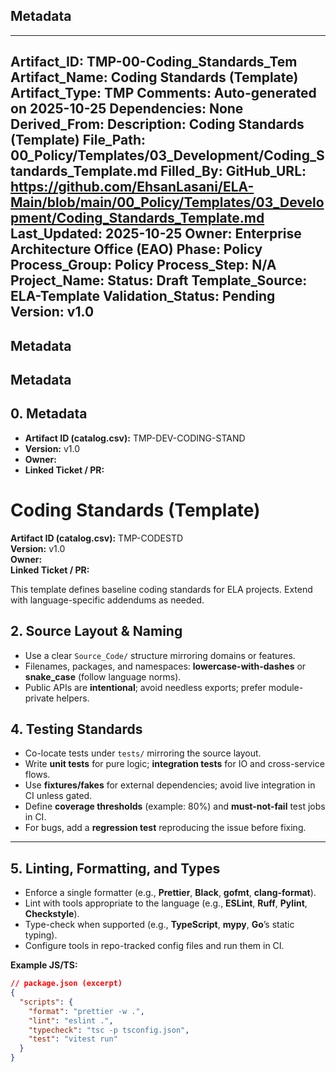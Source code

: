 ## Metadata
---
Artifact_ID: TMP-00-Coding_Standards_Tem
Artifact_Name: Coding Standards (Template)
Artifact_Type: TMP
Comments: Auto-generated on 2025-10-25
Dependencies: None
Derived_From: 
Description: Coding Standards (Template)
File_Path: 00_Policy/Templates/03_Development/Coding_Standards_Template.md
Filled_By: 
GitHub_URL: https://github.com/EhsanLasani/ELA-Main/blob/main/00_Policy/Templates/03_Development/Coding_Standards_Template.md
Last_Updated: 2025-10-25
Owner: Enterprise Architecture Office (EAO)
Phase: Policy
Process_Group: Policy
Process_Step: N/A
Project_Name: 
Status: Draft
Template_Source: ELA-Template
Validation_Status: Pending
Version: v1.0
---
## Metadata
## Metadata
## 0. Metadata
- **Artifact ID (catalog.csv):** TMP-DEV-CODING-STAND
- **Version:** v1.0
- **Owner:** 
- **Linked Ticket / PR:** 

<!-- 03_Development/Templates/Coding_Standards_Template.md -->
# Coding Standards (Template)

**Artifact ID (catalog.csv):** TMP-CODESTD  
**Version:** v1.0  
**Owner:**  
**Linked Ticket / PR:**  

This template defines baseline coding standards for ELA projects. Extend with language-specific addendums as needed.

## 2. Source Layout & Naming
- Use a clear `Source_Code/` structure mirroring domains or features.
- Filenames, packages, and namespaces: **lowercase-with-dashes** or **snake_case** (follow language norms).
- Public APIs are **intentional**; avoid needless exports; prefer module-private helpers.

## 4. Testing Standards
- Co-locate tests under `tests/` mirroring the source layout.
- Write **unit tests** for pure logic; **integration tests** for IO and cross-service flows.
- Use **fixtures/fakes** for external dependencies; avoid live integration in CI unless gated.
- Define **coverage thresholds** (example: 80%) and **must-not-fail** test jobs in CI.
- For bugs, add a **regression test** reproducing the issue before fixing.

---

## 5. Linting, Formatting, and Types
- Enforce a single formatter (e.g., **Prettier**, **Black**, **gofmt**, **clang-format**).
- Lint with tools appropriate to the language (e.g., **ESLint**, **Ruff**, **Pylint**, **Checkstyle**).
- Type-check when supported (e.g., **TypeScript**, **mypy**, **Go**’s static typing).
- Configure tools in repo-tracked config files and run them in CI.

**Example JS/TS:**
```json
// package.json (excerpt)
{
  "scripts": {
    "format": "prettier -w .",
    "lint": "eslint .",
    "typecheck": "tsc -p tsconfig.json",
    "test": "vitest run"
  }
}
